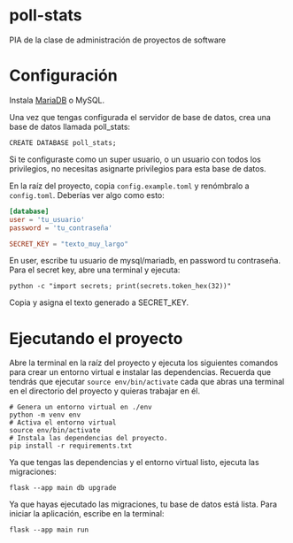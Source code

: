 # poll-stats
PIA de la clase de administración de proyectos de software

# Configuración
Instala [MariaDB](https://mariadb.org/download/?t=mariadb&p=mariadb&r=11.3.2&os=Linux&cpu=x86_64&pkg=tar_gz&i=systemd&mirror=gigenet) o MySQL.

Una vez que tengas configurada el servidor de base de datos, crea una base de datos llamada poll_stats:

`CREATE DATABASE poll_stats;`

Si te configuraste como un super usuario, o un usuario con todos los privilegios, no necesitas asignarte privilegios para esta base
de datos.

En la raíz del proyecto, copia `config.example.toml` y renómbralo a `config.toml`. Deberías ver algo como esto:

```toml
[database]
user = 'tu_usuario'
password = 'tu_contraseña'

SECRET_KEY = "texto_muy_largo"
```

En user, escribe tu usuario de mysql/mariadb, en password tu contraseña. Para el secret key, abre una terminal y ejecuta:

`python -c "import secrets; print(secrets.token_hex(32))"`

Copia y asigna el texto generado a SECRET_KEY.

# Ejecutando el proyecto

Abre la terminal en la raíz del proyecto y ejecuta los siguientes comandos para crear un entorno virtual e instalar las dependencias.
Recuerda que tendrás que ejecutar `source env/bin/activate` cada que abras una terminal en el directorio del proyecto y quieras trabajar
en él.

```
# Genera un entorno virtual en ./env
python -m venv env
# Activa el entorno virtual
source env/bin/activate
# Instala las dependencias del proyecto.
pip install -r requirements.txt
```
Ya que tengas las dependencias y el entorno virtual listo, ejecuta las migraciones:

`flask --app main db upgrade`

Ya que hayas ejecutado las migraciones, tu base de datos está lista. Para iniciar la aplicación, escribe en la terminal:

`flask --app main run`